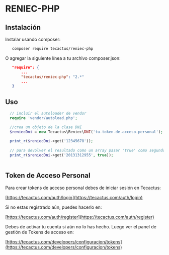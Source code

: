 # RENIEC-PHP
   
## Instalación

Instalar usando composer:

```bash
   composer require tecactus/reniec-php

```

O agregar la siguiente línea a tu archivo composer.json:

```json
   "require": {
       ...
       "tecactus/reniec-php": "2.*"
       ...
   }
```

## Uso

```php
  // incluir el autoloader de vendor
  require 'vendor/autoload.php';

  //crea un objeto de la clase DNI
  $reniecDni = new Tecactus\Reniec\DNI('tu-token-de-acceso-personal');
   
  print_r($reniecDni->get('12345678'));
   
  // para devolver el resultado como un array pasar 'true' como segundo argumento.
  print_r($reniecDni->get('20131312955', true));
   
```

## Token de Acceso Personal

Para crear tokens de acceso personal debes de iniciar sesión en Tecactus:

[https://tecactus.com/auth/login](https://tecactus.com/auth/login)

Si no estas registrado aún, puedes hacerlo en:

[https://tecactus.com/auth/register](https://tecactus.com/auth/register)

Debes de activar tu cuenta si aún no lo has hecho.
Luego ver el panel de gestión de Tokens de acceso en:

[https://tecactus.com/developers/configuracion/tokens](https://tecactus.com/developers/configuracion/tokens)
